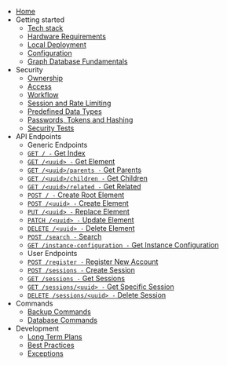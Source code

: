- [Home](/)
- Getting started
  - [Tech stack](/getting-started/tech-stack)
  - [Hardware Requirements](/getting-started/hardware-requirements)
  - [Local Deployment](/getting-started/local-deployment)
  - [Configuration](/getting-started/configuration)
  - [Graph Database Fundamentals](/getting-started/graph-database-fundamentals)
- Security
  - [Ownership](/security/ownership)
  - [Access](/security/access)
  - [Workflow](/security/workflow)
  - [Session and Rate Limiting](/security/session-and-rate-limiting)
  - [Predefined Data Types](/security/predefined-data-types)
  - [Passwords, Tokens and Hashing](/security/passwords-tokens-and-hashing)
  - [Security Tests](/security/test/general)
- API Endpoints
  - Generic Endpoints
  - [`GET / -` Get Index](/api-endpoints/get-index)
  - [`GET /<uuid> -` Get Element](/api-endpoints/get-element)
  - [`GET /<uuid>/parents -` Get Parents](/api-endpoints/get-parents)
  - [`GET /<uuid>/children -` Get Children](/api-endpoints/get-children)
  - [`GET /<uuid>/related -` Get Related](/api-endpoints/get-related)
  - [`POST / -` Create Root Element](/api-endpoints/post-index)
  - [`POST /<uuid> -` Create Element](/api-endpoints/post-element)
  - [`PUT /<uuid> -` Replace Element](/api-endpoints/put-element)
  - [`PATCH /<uuid> -` Update Element](/api-endpoints/patch-element)
  - [`DELETE /<uuid> -` Delete Element](/api-endpoints/delete-element)
  - [`POST /search -` Search](/api-endpoints/post-search)
  - [`GET /instance-configuration -` Get Instance Configuration](/api-endpoints/get-instance-configuration)
  - User Endpoints
  - [`POST /register -` Register New Account](/api-endpoints/post-register)
  - [`POST /sessions -` Create Session](/api-endpoints/post-sessions)
  - [`GET /sessions -` Get Sessions](/api-endpoints/get-sessions)
  - [`GET /sessions/<uuid> -` Get Specific Session](/api-endpoints/get-specific-session)
  - [`DELETE /sessions/<uuid> -` Delete Session](/api-endpoints/delete-session)
- Commands
  - [Backup Commands](/commands/backup)
  - [Database Commands](/commands/database)
- Development
  - [Long Term Plans](/development/long-term-plans)
  - [Best Practices](/development/best-practices)
  - [Exceptions](/development/exceptions)
